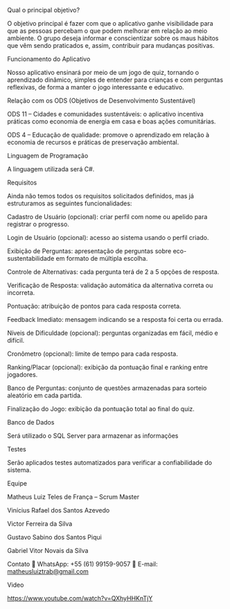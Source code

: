 Qual o principal objetivo?

O objetivo principal é fazer com que o aplicativo ganhe visibilidade para que as pessoas percebam o que podem melhorar em relação ao meio ambiente. O grupo deseja informar e conscientizar sobre os maus hábitos que vêm sendo praticados e, assim, contribuir para mudanças positivas.


Funcionamento do Aplicativo

Nosso aplicativo ensinará por meio de um jogo de quiz, tornando o aprendizado dinâmico, simples de entender para crianças e com perguntas reflexivas, de forma a manter o jogo interessante e educativo.


Relação com os ODS (Objetivos de Desenvolvimento Sustentável)

ODS 11 – Cidades e comunidades sustentáveis: o aplicativo incentiva práticas como economia de energia em casa e boas ações comunitárias.


ODS 4 – Educação de qualidade: promove o aprendizado em relação à economia de recursos e práticas de preservação ambiental.


Linguagem de Programação

A linguagem utilizada será C#.


Requisitos

Ainda não temos todos os requisitos solicitados definidos, mas já estruturamos as seguintes funcionalidades:


Cadastro de Usuário (opcional): criar perfil com nome ou apelido para registrar o progresso.


Login de Usuário (opcional): acesso ao sistema usando o perfil criado.


Exibição de Perguntas: apresentação de perguntas sobre eco-sustentabilidade em formato de múltipla escolha.


Controle de Alternativas: cada pergunta terá de 2 a 5 opções de resposta.


Verificação de Resposta: validação automática da alternativa correta ou incorreta.


Pontuação: atribuição de pontos para cada resposta correta.


Feedback Imediato: mensagem indicando se a resposta foi certa ou errada.


Níveis de Dificuldade (opcional): perguntas organizadas em fácil, médio e difícil.


Cronômetro (opcional): limite de tempo para cada resposta.


Ranking/Placar (opcional): exibição da pontuação final e ranking entre jogadores.


Banco de Perguntas: conjunto de questões armazenadas para sorteio aleatório em cada partida.


Finalização do Jogo: exibição da pontuação total ao final do quiz.


Banco de Dados

Será utilizado o SQL Server para armazenar as informações


Testes

Serão aplicados testes automatizados para verificar a confiabilidade do sistema.


Equipe

Matheus Luiz Teles de França – Scrum Master


Vinícius Rafael dos Santos Azevedo


Victor Ferreira da Silva


Gustavo Sabino dos Santos Piqui


Gabriel Vitor Novais da Silva

Contato
📱 WhatsApp: +55 (61) 99159-9057
📧 E-mail: matheusluiztrab@gmail.com


Video

https://www.youtube.com/watch?v=QXhyHHKnTjY
